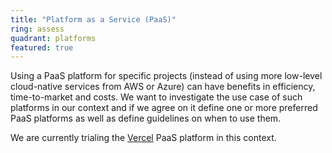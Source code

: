 ```yaml
---
title: "Platform as a Service (PaaS)"
ring: assess
quadrant: platforms
featured: true
---
```


Using a PaaS platform for specific projects (instead of using more low-level cloud-native services from AWS or Azure)
can have benefits in efficiency, time-to-market and costs. We want to investigate the use case of
such platforms in our context and if we agree on it define one or more preferred PaaS platforms 
as well as define guidelines on when to use them. 
                                                             
We are currently trialing the <a href="vercel.html">Vercel</a> PaaS platform in this context. 